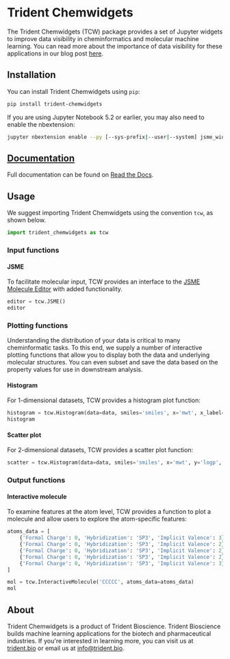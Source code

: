 # Trident Chemwidgets

The Trident Chemwidgets (TCW) package provides a set of Jupyter widgets to improve data visibility in cheminformatics and molecular machine learning. You can read more about the importance of data visibility for these applications in our blog post [here](example.com).

## Installation

You can install Trident Chemwidgets using `pip`:

```bash
pip install trident-chemwidgets
```

If you are using Jupyter Notebook 5.2 or earlier, you may also need to enable
the nbextension:
```bash
jupyter nbextension enable --py [--sys-prefix|--user|--system] jsme_widget
```

## [Documentation](example.com)

Full documentation can be found on [Read the Docs](example.com).

## Usage

We suggest importing Trident Chemwidgets using the convention `tcw`, as shown below. 

```python
import trident_chemwidgets as tcw
```

### Input functions

#### JSME

To facilitate molecular input, TCW provides an interface to the [JSME Molecule Editor](https://jsme-editor.github.io/) with added functionality.

```python
editor = tcw.JSME()
editor
```

### Plotting functions

Understanding the distribution of your data is critical to many cheminformatic tasks. To this end, we supply a number of interactive plotting functions that allow you to display both the data and underlying molecular structures. You can even subset and save the data based on the property values for use in downstream analysis.

#### Histogram

For 1-dimensional datasets, TCW provides a histogram plot function:

```python
histogram = tcw.Histogram(data=data, smiles='smiles', x='mwt', x_label='Molecular Weight')
histogram
```

#### Scatter plot

For 2-dimensional datasets, TCW provides a scatter plot function:

```python
scatter = tcw.Histogram(data=data, smiles='smiles', x='mwt', y='logp', x_label='Molecular Weight', y_label='Log P')
```

### Output functions

#### Interactive molecule

To examine features at the atom level, TCW provides a function to plot a molecule and allow users to explore the atom-specific features:

```python
atoms_data = [
    {'Formal Charge': 0, 'Hybridization': 'SP3', 'Implicit Valence': 3},
    {'Formal Charge': 0, 'Hybridization': 'SP3', 'Implicit Valence': 2},
    {'Formal Charge': 0, 'Hybridization': 'SP3', 'Implicit Valence': 2},
    {'Formal Charge': 0, 'Hybridization': 'SP3', 'Implicit Valence': 2},
    {'Formal Charge': 0, 'Hybridization': 'SP3', 'Implicit Valence': 3}
]

mol = tcw.InteractiveMolecule('CCCCC', atoms_data=atoms_data)
mol
```

## About

Trident Chemwidgets is a product of Trident Bioscience. Trident Bioscience builds machine learning applications for the biotech and pharmaceutical industries. If you're interested in learning more, you can visit us at [trident.bio](https://www.trident.bio) or email us at [info@trident.bio](mailto:info@trident.bio).